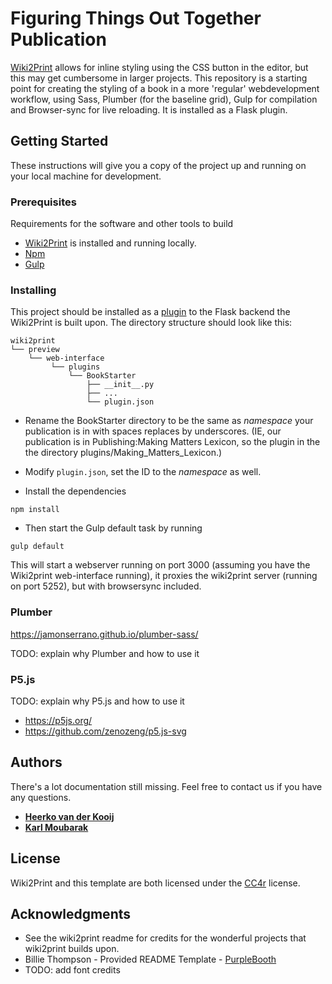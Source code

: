 # Figuring Things Out Together Publication 

[Wiki2Print](https://github.com/hackersanddesigners/wiki2print) allows for inline styling using the CSS button in the editor, but this may get cumbersome in larger projects. This repository is a starting point for creating the styling of a book in a more 'regular' webdevelopment workflow, using Sass, Plumber (for the baseline grid), Gulp for compilation and Browser-sync for live reloading. It is installed as a Flask plugin.

## Getting Started

These instructions will give you a copy of the project up and running on your local machine for development.

### Prerequisites

Requirements for the software and other tools to build
- [Wiki2Print](https://github.com/hackersanddesigners/wiki2print) is installed and running locally.
- [Npm](https://www.npmjs.com/)
- [Gulp](https://gulpjs.com/)

### Installing
This project should be installed as a [plugin](https://pypi.org/project/Flask-Plugin/) to the Flask backend the Wiki2Print is built upon. 
The directory structure should look like this:

```
wiki2print
└── preview
    └── web-interface
         └── plugins
             └── BookStarter
                 ├── __init__.py
                 ├── ...
                 └── plugin.json
```

- Rename the BookStarter directory to be the same as _namespace_ your publication is in with spaces replaces by underscores. (IE, our publication is in Publishing:Making Matters Lexicon, so the plugin in the the directory plugins/Making_Matters_Lexicon.)

- Modify `plugin.json`, set the ID to the _namespace_ as well.

- Install the dependencies
```
npm install
```

- Then start the Gulp default task by running
```
gulp default
```

This will start a webserver running on port 3000 (assuming you have the Wiki2print web-interface running), it proxies the wiki2print server (running on port 5252), but with browsersync included.

### Plumber

https://jamonserrano.github.io/plumber-sass/

TODO: explain why Plumber and how to use it 

### P5.js

TODO: explain why P5.js and how to use it 

- https://p5js.org/
- https://github.com/zenozeng/p5.js-svg


## Authors

There's a lot documentation still missing. Feel free to contact us if you have any questions.
  * **[Heerko van der Kooij](heerko@hackersanddesigners.nl)**
  * **[Karl Moubarak](karl@hackersanddesigners.nl)**

## License
Wiki2Print and this template are both licensed under the [CC4r](https://constantvzw.org/wefts/cc4r.en.html) license.

## Acknowledgments  
  - See the wiki2print readme for credits for the wonderful projects that wiki2print builds upon. 
  - Billie Thompson - Provided README Template - [PurpleBooth](https://github.com/PurpleBooth)
  - TODO: add font credits